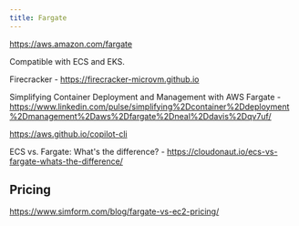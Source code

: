```yaml
---
title: Fargate
---
```


https://aws.amazon.com/fargate

Compatible with ECS and EKS.

Firecracker - https://firecracker-microvm.github.io

Simplifying Container Deployment and Management with AWS Fargate - https://www.linkedin.com/pulse/simplifying%2Dcontainer%2Ddeployment%2Dmanagement%2Daws%2Dfargate%2Dneal%2Ddavis%2Dqv7uf/

https://aws.github.io/copilot-cli

ECS vs. Fargate: What's the difference? - https://cloudonaut.io/ecs-vs-fargate-whats-the-difference/

## Pricing

https://www.simform.com/blog/fargate-vs-ec2-pricing/
